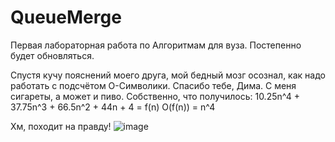 # QueueMerge
Первая лабораторная работа по Алгоритмам для вуза.
Постепенно будет обновляться.

Спустя кучу пояснений моего друга, мой бедный мозг осознал, как надо работать с подсчётом О-Символики. Спасибо тебе, Дима. С меня сигареты, а может и пиво.
Собственно, что получилось:
10.25n^4 + 37.75n^3 + 66.5n^2 + 44n + 4 = f(n)
O(f(n)) = n^4

Хм, походит на правду!
![image](https://user-images.githubusercontent.com/92951189/142605390-8d636eb0-a8f6-41ca-9ed8-27e18583263c.png)
